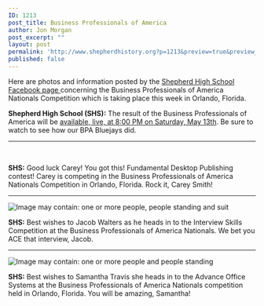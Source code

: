 ```yaml
---
ID: 1213
post_title: Business Professionals of America
author: Jon Morgan
post_excerpt: ""
layout: post
permalink: 'http://www.shepherdhistory.org?p=1213&preview=true&preview_id=1213'
published: false
---
```

Here are photos and information posted by the <a href="https://www.facebook.com/shepherdmihs/">Shepherd High School Facebook page </a>concerning the Business Professionals of America Nationals Competition which is taking place this week in Orlando, Florida.

<strong>Shepherd High School (SHS):</strong> The result of the Business Professionals of America will be <a href="http://www.thinkcybis.com/bpa-live/">available, live, at 8:00 PM on Saturday, May 13th</a>.
Be sure to watch to see how our BPA Bluejays did.

<hr />

&nbsp;

<strong>SHS:</strong> Good luck Carey! You got this! Fundamental Desktop Publishing contest! Carey is competing in the Business Professionals of America Nationals Competition in Orlando, Florida. Rock it, Carey Smith!

<hr />

<img src="https://scontent-ord1-1.xx.fbcdn.net/v/t1.0-9/18403527_627230824138673_7638901984852597769_n.png?oh=827fbe3aa7a1a7a858d2799682f6c2c2&amp;oe=59816AD7" alt="Image may contain: one or more people, people standing and suit" />

<strong>SHS:</strong> Best wishes to Jacob Walters as he heads in to the Interview Skills Competition at the Business Professionals of America Nationals. We bet you ACE that interview, Jacob.

<hr />

<img src="https://scontent-ord1-1.xx.fbcdn.net/v/t1.0-9/18423887_627228070805615_1546102162027526767_n.png?oh=c1f3e4965eaee4ed33c311ded942f77a&amp;oe=597ABAD9" alt="Image may contain: one or more people and people standing" />

<strong>SHS:</strong> Best wishes to Samantha Travis she heads in to the Advance Office Systems at the Business Professionals of America Nationals competition held in Orlando, Florida. You will be amazing, Samantha!